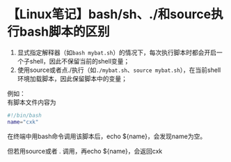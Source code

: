 # 【Linux笔记】bash/sh、./和source执行bash脚本的区别

1. 显式指定解释器（如`bash mybat.sh`）的情况下，每次执行脚本时都会开启一个子shell，因此不保留当前的shell变量；
2. 使用source或者点./执行（如`./mybat.sh`、`source mybat.sh`），在当前shell环境加载脚本，因此保留脚本中的变量；

例如：  
有脚本文件内容为
```bash
#!/bin/bash
name="cxk"
```

在终端中用bash命令调用该脚本后，echo ${name}，会发现name为空。

但若用source或者 . 调用，再echo ${name}，会返回cxk



